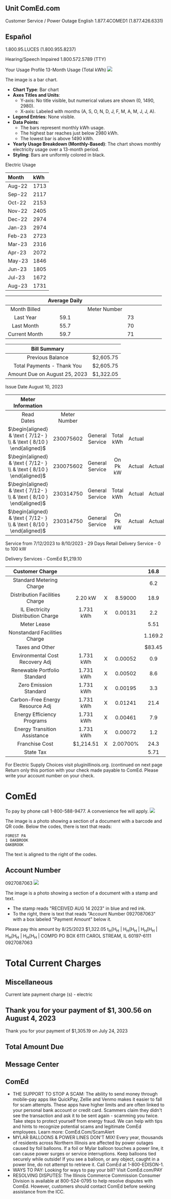 ## Unit ComEd.com

Customer Service / Power Outage English
1.877.4COMED1 (1.877.426.6331)

## Español

1.800.95.LUCES (1.800.955.8237)

Hearing/Speech Impaired
1.800.572.5789 (TTY)

Your Usage Profile 13-Month Usage (Total kWh)
![](images/img-0.jpeg)

The image is a bar chart.

- **Chart Type**: Bar chart
- **Axes Titles and Units**:
  - Y-axis: No title visible, but numerical values are shown (0, 1490, 2980).
  - X-axis: Labeled with months (A, S, O, N, D, J, F, M, A, M, J, J, A).
- **Legend Entries**: None visible.
- **Data Points**:
  - The bars represent monthly kWh usage.
  - The highest bar reaches just below 2980 kWh.
  - The lowest bar is above 1490 kWh.
- **Yearly Usage Breakdown (Monthly-Based)**: The chart shows monthly electricity usage over a 13-month period.
- **Styling**: Bars are uniformly colored in black.

Electric Usage

| Month | kWh |
| :-- | :-- |
| Aug-22 | 1713 |
| Sep-22 | 2117 |
| Oct-22 | 2153 |
| Nov-22 | 2405 |
| Dec-22 | 2974 |
| Jan-23 | 2974 |
| Feb-23 | 2723 |
| Mar-23 | 2316 |
| Apr-23 | 2072 |
| May-23 | 1846 |
| Jun-23 | 1805 |
| Jul-23 | 1672 |
| Aug-23 | 1731 |


|  | Average Daily |  |  |  |  |  |  |  |
| :--: | :--: | :--: | :--: | :--: | :--: | :--: | :--: | :--: |
| Month Billed |  | Meter Number |  |  |  |  |  |  |
| Last Year | 59.1 |  | 73 |  |  |  |  |  |
| Last Month | 55.7 |  | 70 |  |  |  |  |  |
| Current Month | 59.7 |  | 71 |  |  |  |  |  |


| Bill Summary |  |
| :--: | :--: |
| Previous Balance | \$2,605.75 |
| Total Payments - Thank You | \$2,605.75 |
| Amount Due on August 25, 2023 | \$1,322.05 |

Issue Date August 10, 2023

| Meter Information |  |  |  |  |  |  |  |  |
| :--: | :--: | :--: | :--: | :--: | :--: | :--: | :--: | :--: |
| Read <br> Dates | Meter <br> Number |  |  |  |  |  |  |  |
| $\begin{aligned} & \text { 7/12- } \\ & \text { 8/10 } \end{aligned}$ | 230075602 | General Service | Total kWh | Actual |  |  |  | 1731 |
| $\begin{aligned} & \text { 7/12- } \\ & \text { 8/10 } \end{aligned}$ | 230075602 | General Service | On Pk kW | Actual | Actual |  |  | 2.20 |
| $\begin{aligned} & \text { 7/12- } \\ & \text { 8/10 } \end{aligned}$ | 230314750 | General Service | Total kWh | Actual | Actual |  |  | 0 |
| $\begin{aligned} & \text { 7/12- } \\ & \text { 8/10 } \end{aligned}$ | 230314750 | General Service | On Pk kW | Actual | Actual |  |  | 0.00 |

Service from 7/12/2023 to 8/10/2023 - 29 Days
Retail Delivery Service - 0 to 100 kW

Delivery Services - ComEd
\$1,219.10

| Customer Charge |  |  |  |  | 16.8 |
| :--: | :--: | :--: | :--: | :--: | :--: |
| Standard Metering Charge |  |  |  |  | 6.2 |
| Distribution Facilities Charge |  | 2.20 kW | X | 8.59000 | 18.9 |
| IL Electricity Distribution Charge |  | 1.731 kWh | X | 0.00131 | 2.2 |
| Meter Lease |  |  |  |  | 5.51 |
| Nonstandard Facilities Charge |  |  |  |  | 1.169.2 |
| Taxes and Other |  |  |  |  | \$83.45 |
| Environmental Cost Recovery Adj |  | 1.731 kWh | X | 0.00052 | 0.9 |
| Renewable Portfolio Standard |  | 1.731 kWh | X | 0.00502 | 8.6 |
| Zero Emission Standard |  | 1.731 kWh | X | 0.00195 | 3.3 |
| Carbon-Free Energy Resource Adj |  | 1.731 kWh | X | 0.01241 | 21.4 |
| Energy Efficiency Programs |  | 1.731 kWh | X | 0.00461 | 7.9 |
| Energy Transition Assistance |  | 1.731 kWh | X | 0.00072 | 1.2 |
| Franchise Cost |  | \$1,214.51 | X | 2.00700\% | 24.3 |
| State Tax |  |  |  |  | 5.71 |

For Electric Supply Choices visit
pluginillinois.org.
(continued on next page
Return only this portion with your check made payable to ComEd. Please write your account number on your check.

# ComEd 

To pay by phone call 1-800-588-9477.
A convenience fee will apply.
![](images/img-1.jpeg)

The image is a photo showing a section of a document with a barcode and QR code. Below the codes, there is text that reads:

```
FOREST PA
1 OAKBROOK
OAKBROOK
```

The text is aligned to the right of the codes.

## Account Number

0927087063
![](images/img-2.jpeg)

The image is a photo showing a section of a document with a stamp and text. 

- The stamp reads "RECEIVED AUG 14 2023" in blue and red ink.
- To the right, there is text that reads "Account Number 0927087063" with a box labeled "Payment Amount" below it.

Please pay this
amount by $8 / 25 / 2023$
\$1,322.05
$\mathrm{t}_{\mathrm{H}}\left[\mathrm{H}_{\mathrm{H}}\right.$ | $\mathrm{H}_{\mathrm{H}}\left[\mathrm{H}_{\mathrm{H}}\right.$ | $\mathrm{H}_{\mathrm{H}}\left[\mathrm{H}_{\mathrm{H}}\right.$ | $\mathrm{H}_{\mathrm{H}}\left[\mathrm{H}_{\mathrm{H}}\right.$ | $\mathrm{H}_{\mathrm{H}}\left[\mathrm{H}_{\mathrm{H}}\right.$ | COMPD
PO BOX 6111
CAROL STREAM, IL 60197-6111
$0927087063$

# Total Current Charges 

## Miscellaneous

Current late payment charge (s) - electric

## Thank you for your payment of $\$ 1,300.56$ on August 4, 2023

Thank you for your payment of \$1,305.19 on July 24, 2023

## Total Amount Due

## Message Center

## ComEd

- THE SUPPORT TO STOP A SCAM: The ability to send money through mobile-pay apps like QuickPay, Zellie and Venmo makes it easier to fall for scam attempts. These apps have higher limits and are often linked to your personal bank account or credit card. Scammers claim they didn't see the transaction and ask it to be sent again - scamming you twice. Take steps to protect yourself from energy fraud. We can help with tips and hints to recognize potential scams and legitimate ComEd employees. Learn more: ComEd.Com/ScamAlert
- MYLAR BALLOONS \& POWER LINES DON'T MIX! Every year, thousands of residents across Northern Illinois are affected by power outages caused by foil balloons. If a foil or Mylar balloon touches a power line, it can cause power surges or service interruptions. Keep balloons tied securely while outside! If you see a balloon, or any object, caught in a power line, do not attempt to retrieve it. Call ComEd at 1-800-EDISON-1.
- WAYS TO PAY: Looking for ways to pay your bill? Visit ComEd.com/PAY
- RESOLVING DISPUTES: The Illinois Commerce Commission Consumer Division is available at 800-524-0795 to help resolve disputes with ComEd. However, customers should contact ComEd before seeking assistance from the ICC.

